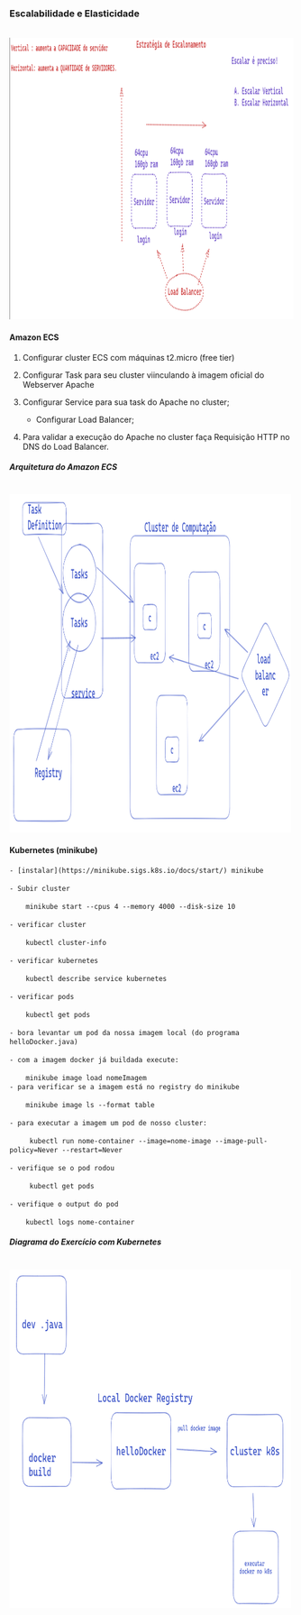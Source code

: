 ### Escalabilidade e Elasticidade

<br/><img src="/aula_3/img/scalability.png" width="600" height="500">

#### Amazon ECS

1. Configurar cluster ECS com máquinas t2.micro (free tier)

2. Configurar Task para seu cluster viinculando à imagem oficial do Webserver Apache

3. Configurar Service para sua task do Apache no cluster;

     - Configurar Load Balancer;

4. Para validar a execução do Apache no cluster faça Requisição HTTP no DNS do Load Balancer.

##### Arquitetura do Amazon ECS
<br/><img src="/aula_3/img/ecs-architecture.png" width="500" height="600">


#### Kubernetes (minikube)

    - [instalar](https://minikube.sigs.k8s.io/docs/start/) minikube 

    - Subir cluster

        minikube start --cpus 4 --memory 4000 --disk-size 10

    - verificar cluster 

        kubectl cluster-info 

    - verificar kubernetes

        kubectl describe service kubernetes

    - verificar pods

        kubectl get pods

    - bora levantar um pod da nossa imagem local (do programa helloDocker.java)

    - com a imagem docker já buildada execute:

        minikube image load nomeImagem
    - para verificar se a imagem está no registry do minikube

        minikube image ls --format table
    
    - para executar a imagem um pod de nosso cluster:

         kubectl run nome-container --image=nome-image --image-pull-policy=Never --restart=Never

    - verifique se o pod rodou
        
         kubectl get pods

    - verifique o output do pod
        
        kubectl logs nome-container

##### Diagrama do Exercício com Kubernetes

<br/><img src="/aula_3/img/dev-to-k8s.png" width="500" height="600">